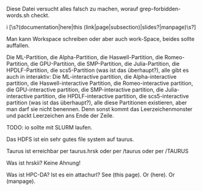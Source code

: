 Diese Datei versucht alles falsch zu machen, worauf grep-forbidden-words.sh checkt.

i	\[\s\?\(documentation\|here\|this \(link\|page\|subsection\)\|slides\?\|manpage\)\s\?\]

Man kann Workspace schreiben oder aber auch
work-Space, beides sollte auffallen.

Die ML-Partition,
die Alpha-Partition,
die Haswell-Partition,
die Romeo-Partition,
die GPU-Partition,
die SMP-Partition,
die Julia-Partition,
die HPDLF-Partition,
die scs5-Partition (was ist das überhaupt?),
alle gibt es auch in interaktiv:
Die ML-interactive partition,
die Alpha-interactive partition,
die Haswell-interactive Partition,
die Romeo-interactive partition,
die GPU-interactive partition,
die SMP-interactive partition,
die Julia-interactive partition,
die HPDLF-interactive partition,
die scs5-interactive partition (was ist das überhaupt?),
alle diese Partitionen existieren, aber man darf sie nicht benennen.
Denn sonst kommt das Leerzeichenmonster und packt Leerzeichen ans Ende der Zeile.                   

TODO: io sollte mit SLURM laufen.

Das HDFS ist ein sehr gutes
file system auf taurus.

Taurus ist erreichbar per
taurus.hrsk oder per
/taurus oder per
/TAURUS

Was ist hrskii? Keine Ahnung!

Was ist HPC-DA? Ist es ein attachurl? See (this page).
Or (here).
Or (manpage).

